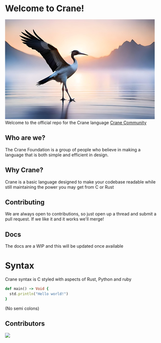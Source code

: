 # Welcome to Crane!
![Crane Banner](pictures/Crane4%20(2)%20(4).jpg)  
Welcome to the official repo for the Crane language
[Crane Community](https://discord.gg/mKPdeUnCmG)


## Who are we?
The Crane Foundation is a group of people who believe in making a language that is both simple and efficient in design.

## Why Crane?
Crane is a basic language designed to make your codebase readable while still maintaining the power you may get from C or Rust

## Contributing
We are always open to contributions, so just open up a thread and submit a pull request. If we like it and it works we'll merge!

## Docs
The docs are a WIP and this will be updated once available

# Syntax
Crane syntax is C styled with aspects of Rust, Python and ruby

```rb
def main() -> Void {
  std.println("Hello world!")
}
```
(No semi colons)

## Contributors

<a href = "https://github.com/Crane-Foundation/Crane/graphs/contributors">
    <img src = "https://contrib.rocks/image?repo=Crane-Foundation/Crane"/>
</a>
